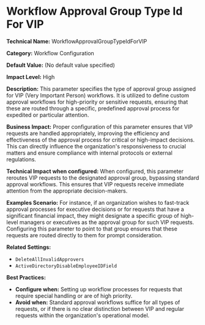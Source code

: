 # Workflow Approval Group Type Id For VIP

**Technical Name:** WorkflowApprovalGroupTypeIdForVIP

**Category:** Workflow Configuration

**Default Value:** (No default value specified)

**Impact Level:** High

**Description:** This parameter specifies the type of approval group assigned for VIP (Very Important Person) workflows. It is utilized to define custom approval workflows for high-priority or sensitive requests, ensuring that these are routed through a specific, predefined approval process for expedited or particular attention.

**Business Impact:** Proper configuration of this parameter ensures that VIP requests are handled appropriately, improving the efficiency and effectiveness of the approval process for critical or high-impact decisions. This can directly influence the organization's responsiveness to crucial matters and ensure compliance with internal protocols or external regulations.

**Technical Impact when configured:** When configured, this parameter reroutes VIP requests to the designated approval group, bypassing standard approval workflows. This ensures that VIP requests receive immediate attention from the appropriate decision-makers.

**Examples Scenario:** For instance, if an organization wishes to fast-track approval processes for executive decisions or for requests that have a significant financial impact, they might designate a specific group of high-level managers or executives as the approval group for such VIP requests. Configuring this parameter to point to that group ensures that these requests are routed directly to them for prompt consideration.

**Related Settings:** 

- `DeleteAllInvalidApprovers`
- `ActiveDirectoryDisableEmployeeIDField`

**Best Practices:** 

- **Configure when:** Setting up workflow processes for requests that require special handling or are of high priority.
- **Avoid when:** Standard approval workflows suffice for all types of requests, or if there is no clear distinction between VIP and regular requests within the organization's operational model.